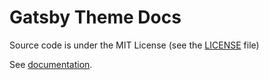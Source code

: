 # Gatsby Theme Docs

Source code is under the MIT License (see the [LICENSE](../../LICENSE) file)

See [documentation](https://docs-kit.commercetools.vercel.app/documentation/configuration/theme).
